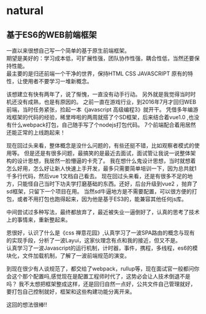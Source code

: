 # natural
## 基于ES6的WEB前端框架  
一直以来很想自己写一个简单的基于原生前端框架。  
期望是美好的：学习成本低，可扩展性强，团队协作性强，耦合性低，当然还要保持性能。    
最主要的是归还前端一个干净的世界，保持HTML CSS JAVASCRIPT 原有的特性，让使用者不要学习一堆新概念。  

该想建立有快有两年了，说了惭愧，一直没有动手行动。
另外就是我觉得当时时机还没有成熟，也是有原因的。
之前一直在游戏行业，到2016年7月才回归WEB前端，当时任务紧张，捡起一本《javascript 高级编程3》就开干。
凭借多年编游戏框架的代码的经验，稀里哗啦的两周就搭了个SD框架，后来结合着vue1.0 ,也没有什么webpack打包，自己随手写了个nodejs打包代码。
7个前端配合着用居然还能正常的上线跑起来！

现在回过头来看，整体概念是没什么问题的，有些还挺不错，比如观察者模式的使用等。
但是还是有很多问题，最搞笑的是最近去面试，面试管让我说一说整体架构的设计思想，我居然一脸懵逼的卡壳了。
我在想什么鬼设计思想，当时就想着怎么好用，怎么好让新人快速上手开发，最多只需要简单培训一下，因为总共就1千多行代码，然后vue 1文档自己看去。
现在回过头来看，还是有很多不足的地方，只能怪自己当时下功夫学打磨基础的东西。还好，后台升级到vue2 ，抛弃了sd框架，只留下一个项目在用。
当然sd牛逼地方是不需要配置，可以很方便的打包，或者不用打包也跑得起来，因为他是基于ES3的，能兼容其他任何js库。

中间尝试过多种写法，最终都放弃了，最近被失业一逼倒好了，认真的思考了技术上的事情来，重新整起来。

恩很好，认识了什么是《css 禅意花园》,认真学习了一波SPA路由的概念与现有的实现手段，分析了一波Layui，这家伙理念有点和我的接近，但又不是。  
认真学习了一波Javascript的运行机制，计时器，事件，携程，多线程，es6的模块化，文件加载机制，了解了一波前端规范的演变。

到现在很少有人谈规范了，都交给了webpack，rullup等，现在面试官一般都问你会这个那个配置吗,感觉现在是配置工程师时代了，这势必会让人技术倒退不是吗？
我不太想把框架整成这样，还是回归自然一点好，公共文件自己管理就好，要打包自己控制就好，框架和这些构建功能分离开来。

这回的想法很棒!!
